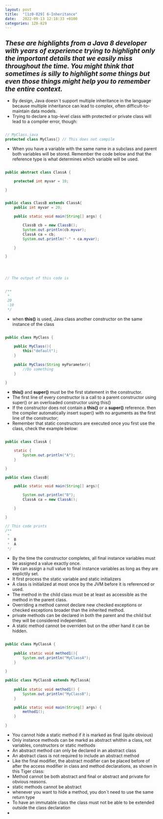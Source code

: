 ```yaml
---
layout: post
title:  "[1z0-829] 6-Inheritance"
date:   2022-09-13 12:18:33 +0100
categories: 1Z0-829
---
```

_These are highlights from a Java 8 developer with years of experience trying to highlight only the important details that we easily miss throughout the time.
You might think that sometimes is silly to highlight some things but even those things might help you to remember the entire context._
---

* By design, Java doesn`t support multiple inheritance in the language because multiple inheritance can lead to complex, often difficult-to-maintain data models.
* Trying to declare a top-level class with protected or private class will lead to a compiler error, though:
```java

// MyClass.java
protected class MyClass{} // This does not compile

```
* When you have a variable with the same name in a subclass and parent both variables will be stored. Remember the code below and that the reference type is what determines which variable will be used.
```java

public abstract class ClassA {

    protected int myvar = 10;

}


public class ClassB extends ClassA{
    public int myvar = 20;

    public static void main(String[] args) {

        ClassB cb = new ClassB();
        System.out.println(cb.myvar);
        ClassA ca = cb;
        System.out.println("-" + ca.myvar);

    }

}




// The output of this code is


/**
 * 
 20
 -10
 */

```

* when **this()** is used, Java class another constructor on the same instance of the class

```java

public class MyClass {
    
    public MyClass(){
        this("default");
    }
    
    public MyClass(String myParameter){
        //Do something
    }
    
}

```

* **this()** and **super()** must be the first statement in the constructor.
* The first line of every constructor is a call to a parent constructor using super() or an overloaded constructor using this()
* If the constructor does not contain a **this()** or a **super()** reference. then the compiler automatically insert super() with no arguments as the first line of the constructor;
* Remember that static constructors are executed once you first use the class, check the example below:
```java

public class ClassA {

    static {
        System.out.println("A");
    }

}

public class ClassB{

    public static void main(String[] args){

        System.out.println("B");
        ClassA ca = new ClassA();

    }

}

// This code prints 
/**
 * 
 *  B
 *  A
 */

```
* By the time the constructor completes, all final instance variables must be assigned a value exactly once.
* We can assign a null value to final instance variables as long as they are explictily set.
* It first process the static variable and static initializers
* A class is initialized at most once by the JVM before it is referenced or used.
* The method in the child class must be at least as accessible as the method in the parent class.
* Overriding a method cannot declare new checked exceptions or checked exceptions broader than the inherited method.
* private methods can be declared in both the parent and the child but they will be considered independent.
* A static method cannot be overriden but on the other hand it can be hidden.

```java

public class MyClassA {
    
    public static void method1(){
        System.out.println("MyClassA");
    }
    
} 

public class MyClassB extends MyClassA{
    
    public static void method1() {
        System.out.println("MyClassB");
    }

    public static void main(String[] args) {
        method1();
    }
    
}

```

* You cannot hide a static method if it is marked as final (quite obvious)
* Only instance methods can be markd as abstract whithin a class, not variables, constructors or static methods
* An abstract method can only be declared in an abstract class
* An abstract class is not required to include an abstract method
* Like the final modifier, the abstract modifier can be placed before of after the access modifier in class and method declarations, as shown in this Tiger class:
* Method cannot be both abstract and final or abstract and private for obvious reasons.
* static methods cannot be abstract
* whenever you want to hide a method, you don`t need to use the same return type
* To have an immutable class the class must not be able to be extended outside the class declaration
* 